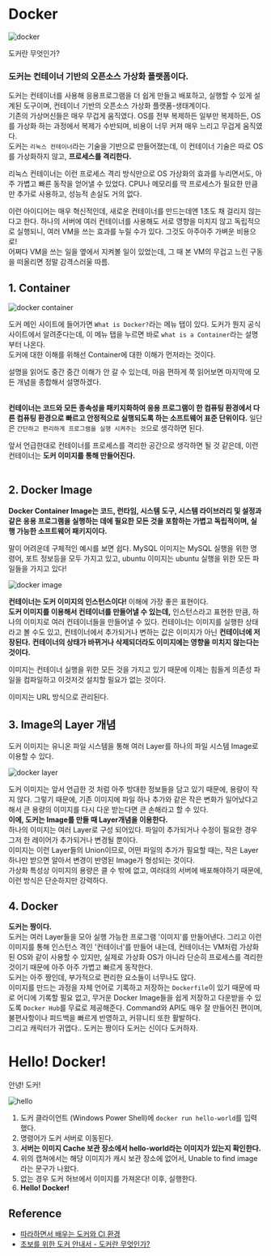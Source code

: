 # Docker

![docker](https://user-images.githubusercontent.com/71186266/210125841-1cff80c5-eec6-4de2-8b84-e840ea3d92cd.png)

도커란 무엇인가? <br>

### 도커는 컨테이너 기반의 오픈소스 가상화 플랫폼이다.
도커는 컨테이너를 사용해 응용프로그램을 더 쉽게 만들고 배포하고, 실행할 수 있게 설계된 도구이며, 컨테이너 기반의 오픈소스 가상화 플랫폼-생태계이다. <br>
기존의 가상머신들은 매우 무겁게 움직였다. OS를 전부 복제하든 일부만 복제하든, OS를 가상화 하는 과정에서 복제가 수반되며, 비용이 너무 커져 매우 느리고 무겁게 움직였다. <br>
도커는 `리눅스 컨테이너`라는 기술을 기반으로 만들어졌는데, 이 컨테이너 기술은 따로 OS를 가상화하지 않고, **프로세스를 격리한다.** <br>

리눅스 컨테이너는 이런 프로세스 격리 방식만으로 OS 가상화의 효과를 누리면서도, 아주 가볍고 빠른 동작을 얻어낼 수 있었다. CPU나 메모리를 딱 프로세스가 필요한 만큼만 추가로 사용하고, 성능적 손실도 거의 없다. <br>

이런 아이디어는 매우 혁신적인데, 새로운 컨테이너를 만드는데엔 1초도 채 걸리지 않는다고 한다. 하나의 서버에 여러 컨테이너를 사용해도 서로 영향을 미치지 않고 독립적으로 실행되니, 여러 VM을 쓰는 효과를 누릴 수가 있다. 그것도 아주아주 가벼운 비용으로! <br>
어쩌다 VM을 쓰는 일을 옆에서 지켜볼 일이 있었는데, 그 때 본 VM의 무겁고 느린 구동을 떠올리면 정말 감격스러울 따름. <br>

## 1. Container

![docker container](https://user-images.githubusercontent.com/71186266/210125838-113e7bb3-a6c5-45ec-98ea-940b6dd973ad.png)

도커 메인 사이트에 들어가면 `What is Docker?`라는 메뉴 탭이 있다. 도커가 뭔지 공식 사이트에서 알려준다는데, 이 메뉴 탭을 누르면 바로 `what is a Container`라는 설명 부터 나온다. <br>
도커에 대한 이해를 위해선 Container에 대한 이해가 먼저라는 것이다. <br>

설명을 읽어도 중간 중간 이해가 안 갈 수 있는데, 마음 편하게 쭉 읽어보면 마지막에 모든 개념을 종합해서 설명하겠다. <br> <br>

**컨테이너는 코드와 모든 종속성을 패키지화하여 응용 프로그램이 한 컴퓨팅 환경에서 다른 컴퓨팅 환경으로 빠르고 안정적으로 실행되도록 하는 소프트웨어 표준 단위이다.** 일단은 `간단하고 편리하게 프로그램을 실행 시켜주는 것`으로 생각하면 된다. <br>

앞서 언급한대로 컨테이너를 프로세스를 격리한 공간으로 생각하면 될 것 같은데, 이런 컨테이너는 **도커 이미지를 통해 만들어진다.** <br> <br>


## 2. Docker Image

**Docker Container Image는 코드, 런타임, 시스템 도구, 시스템 라이브러리 및 설정과 같은 응용 프로그램을 실행하는 데에 필요한 모든 것을 포함하는 가볍고 독립적이며, 실행 가능한 소프트웨어 패키지이다.** <br>

말이 어려운데 구체적인 예시를 보면 쉽다. MySQL 이미지는 MySQL 실행을 위한 명령어, 포트 정보등을 모두 가지고 있고, ubuntu 이미지는 ubuntu 실행을 위한 모든 파일들을 가지고 있다! <br>

![docker image](https://user-images.githubusercontent.com/71186266/210125839-b41208f3-9c39-4997-870b-81649659826b.png)

**컨테이너는 도커 이미지의 인스턴스이다!** 이해에 가장 좋은 표현이다. <br> 
**도커 이미지를 이용해서 컨테이너를 만들어낼 수 있는데,** 인스턴스라고 표현한 만큼, 하나의 이미지로 여러 컨테이너들을 만들어낼 수 있다.
컨테이너는 이미지를 실행한 상태라고 볼 수도 있고, 컨테이너에서 추가되거나 변하는 값은 이미지가 아닌 **컨테이너에 저장된다.** **컨테이너의 상태가 바뀌거나 삭제되더라도 이미지에는 영향을 미치지 않는다는 것이다.**  <br>

이미지는 컨테이너 실행을 위한 모든 것을 가지고 있기 때문에 이제는 힘들게 의존성 파일을 컴파일하고 이것저것 설치할 필요가 없는 것이다. <br>

이미지는 URL 방식으로 관리된다.

## 3. Image의 Layer 개념
도커 이미지는 유니온 파일 시스템을 통해 여러 Layer를 하나의 파일 시스템 Image로 이용할 수 있다. <br>

![docker layer](https://user-images.githubusercontent.com/71186266/210125840-82dee471-5d33-4f54-ae32-a28bbf4947b8.png)

도커 이미지는 앞서 언급한 것 처럼 아주 방대한 정보들을 담고 있기 때문에, 용량이 작지 않다. 그렇기 때문에, 기존 이미지에 파일 하나 추가와 같은 작은 변화가 일어났다고 해서 큰 용량의 이미지를 다시 다운 받는다면 큰 손해라고 할 수 있다. <Br>
**이에, 도커는 Image를 만들 때 Layer개념을 이용한다.** <br>
하나의 이미지는 여러 Layer로 구성 되어있다. 파일이 추가되거나 수정이 필요한 경우 그저 한 레이어가 추가되거나 변경될 뿐이다. <br>
이미지는 이런 Layer들의 Union이므로, 어떤 파일의 추가가 필요할 때는, 작은 Layer하나만 받으면 알아서 변경이 반영된 Image가 형성되는 것이다. <br>
가상화 특성상 이미지의 용량은 클 수 밖에 없고, 여러대의 서버에 배포해야하기 때문에, 이런 방식은 단순하지만 강력하다.

## 4. Docker
**도커는 짱이다.** <br>
도커는 여러 Layer들을 모아 실행 가능한 프로그램 '이미지'를 만들어낸다. 그리고 이런 이미지를 통해 인스턴스 격인 '컨테이너'를 만들어 내는데, 컨테이너는 VM처럼 가상화된 OS와 같이 사용할 수 있지만, 실제로 가상화 OS가 아니라 단순히 프로세스를 격리한 것이기 때문에 아주 아주 가볍고 빠르게 동작한다. <Br>
도커는 아주 짱인데, 부가적으로 편리한 요소들이 너무나도 많다. <br> 
이미지를 만드는 과정을 자체 언어로 기록하고 저장하는 `Dockerfile`이 있기 때문에 따로 어디에 기록할 필요 없고, 무거운 Docker Image들을 쉽게 저장하고 다운받을 수 있도록 `Docker Hub`를 무료로 제공해준다. Command와 API도 매우 잘 만들어진 편이며, 불편사항이나 피드백을 빠르게 반영하고, 커뮤니티 또한 활발하다. <br>
그리고 캐릭터가 귀엽다.. 도커는 짱이다 도커는 신이다 도커하자.


# Hello! Docker!
안녕! 도커!
  
![hello](https://user-images.githubusercontent.com/71186266/210127133-e9a344e1-ad14-4114-a44f-7f4057522b26.png)

1. 도커 클라이언트 (Windows Power Shell)에 `docker run hello-world`를 입력했다.
2. 명령어가 도커 서버로 이동된다.
3. **서버는 이미지 Cache 보관 장소에서 hello-world라는 이미지가 있는지 확인한다.**
4. 위의 캡쳐에서는 해당 이미지가 캐시 보관 장소에 없어서, Unable to find image라는 문구가 나왔다.
5. 없는 경우 도커 허브에서 이미지를 가져온다! 이후, 실행한다.
6. **Hello! Docker!**
  
## Reference
- [따라하면서 배우는 도커와 CI 환경](https://www.inflearn.com/course/%EB%94%B0%EB%9D%BC%ED%95%98%EB%A9%B0-%EB%B0%B0%EC%9A%B0%EB%8A%94-%EB%8F%84%EC%BB%A4-ci/dashboard)
- [초보를 위한 도커 안내서 - 도커란 무엇인가?](https://subicura.com/2017/01/19/docker-guide-for-beginners-1.html)
